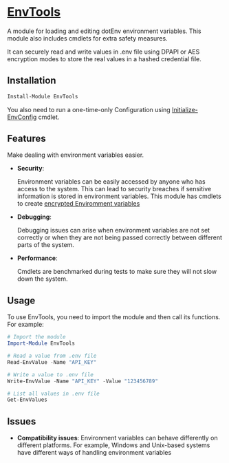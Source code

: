 # [EnvTools](EnvTools)

A module for loading and editing dotEnv environment variables. This module also includes cmdlets for extra safety measures.

It can securely read and write values in .env file using DPAPI or AES encryption modes to store the real values in a hashed credential file.

## Installation

```PowerShell
Install-Module EnvTools
```

You also need to run a one-time-only Configuration using [Initialize-EnvConfig](./Public/Initialize-EnvConfig.ps1) cmdlet.

## Features

Make dealing with environment variables easier.

- **Security**:

    Environment variables can be easily accessed by anyone who has access to the system. This can lead to security breaches if sensitive information is stored in environment variables. This module has cmdlets to create [encrypted Enviromment variables](https://github.com/alainQtec/EnvTools/wiki#enc)

- **Debugging**:

    Debugging issues can arise when environment variables are not set correctly or when they are not being passed correctly between different parts of the system.

- **Performance**:

    Cmdlets are benchmarked during tests to make sure they will not slow down the system.

## Usage

To use EnvTools, you need to import the module and then call its functions. For example:

```PowerShell
# Import the module
Import-Module EnvTools

# Read a value from .env file
Read-EnvValue -Name "API_KEY"

# Write a value to .env file
Write-EnvValue -Name "API_KEY" -Value "123456789"

# List all values in .env file
Get-EnvValues
```

## Issues

- **Compatibility issues**:
    Environment variables can behave differently on different platforms. For example, Windows and Unix-based systems have different ways of handling environment variables
